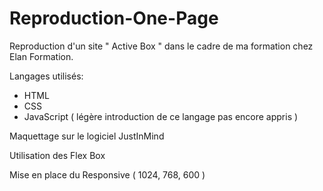 # Reproduction-One-Page
Reproduction d'un site " Active Box " dans le cadre de ma formation chez Elan Formation.

Langages utilisés:
- HTML
- CSS
- JavaScript ( légère introduction de ce langage pas encore appris )

Maquettage sur le logiciel JustInMind

Utilisation des Flex Box

Mise en place du Responsive ( 1024, 768, 600 )
